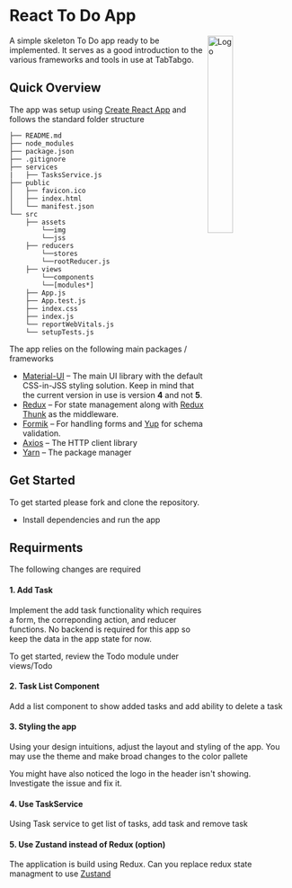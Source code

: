 # React To Do App

<img alt="Logo" align="right" src="https://www.tabtabgo.com/assets/images/logo_text_512.png" width="30%" />

A simple skeleton To Do app ready to be implemented. It serves as a good introduction to the various frameworks and tools in use at TabTabgo.

## Quick Overview

The app was setup using [Create React App](https://facebook.github.io/create-react-app/) and follows the standard folder structure

```
├── README.md
├── node_modules
├── package.json
├── .gitignore
├── services
|   ├── TasksService.js
├── public
│   ├── favicon.ico
│   ├── index.html
│   └── manifest.json
└── src
    ├── assets
        └──img
        └──jss
    ├── reducers
        └──stores
        └──rootReducer.js
    ├── views
        └──components
        └──[modules*]
    ├── App.js
    ├── App.test.js
    ├── index.css
    ├── index.js
    └── reportWebVitals.js
    └── setupTests.js
```

The app relies on the following main packages / frameworks

- [Material-UI](https://material-ui.com/) – The main UI library with the default CSS-in-JSS styling solution. Keep in mind that the current version in use is version **4** and not **5**.
- [Redux](https://redux.js.org/) – For state management along with [Redux Thunk](https://redux.js.org/usage/writing-logic-thunks) as the middleware.
- [Formik](https://formik.org/) – For handling forms and [Yup](https://github.com/jquense/yup) for schema validation.
- [Axios](https://axios-http.com/) – The HTTP client library
- [Yarn](https://yarnpkg.com/) – The package manager

## Get Started

To get started please fork and clone the repository.

- Install dependencies and run the app

## Requirments

The following changes are required

#### 1. Add Task

Implement the add task functionality which requires a form, the correponding action, and reducer functions. No backend is required for this app so keep the data in the app state for now.

To get started, review the Todo module under views/Todo

#### 2. Task List Component

Add a list component to show added tasks and add ability to delete a task

#### 3. Styling the app

Using your design intuitions, adjust the layout and styling of the app. You may use the theme and make broad changes to the color pallete

You might have also noticed the logo in the header isn't showing. Investigate the issue and fix it.

#### 4. Use TaskService

Using Task service to get list of tasks, add task and remove task

#### 5. Use Zustand instead of Redux (option)

The application is build using Redux. Can you replace redux state managment to use [Zustand](https://github.com/pmndrs/zustand)

<!-- +971 55 557 9788 -->
